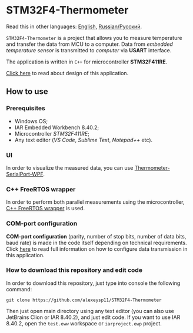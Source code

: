 # STM32F4-Thermometer 

Read this in other languages: [English](README.md), [Russian/Русский](README.ru.md). 

`STM32F4-Thermometer` is a project that allows you to measure temperature and transfer the data from MCU to a computer.
Data from *embedded temperature sensor* is transmitted to *computer* via **USART** interface.

The application is written in `C++` for microcontroller **STM32F411RE**. 

[Click here](docs/Design.md) to read about design of this application. 

## How to use 

### Prerequisites

- Windows OS; 
- IAR Embedded Workbench 8.40.2; 
- Microcontroller *STM32F411RE*;
- Any text editor (*VS Code*, *Sublime Text*, *Notepad++* etc). 

### UI 

In order to visualize the measured data, you can use [Thermometer-SerialPort-WPF](https://github.com/alexeysp11/Thermometer-SerialPort-WPF). 

### C++ FreeRTOS wrapper 

In order to perform both parallel measurements using the microcontroller, [C++ FreeRTOS wrapper](https://github.com/lamer0k/RtosWrapper) is used. 

### COM-port configuration

**COM-port configuration** (parity, number of stop bits, number of data bits, baud rate) is made in the code itself depending on technical requirements.
Click [here](docs/DataTransmission.md) to read full information on how to configure data transmission in this application. 

### How to download this repository and edit code 

In order to download this repository, just type into console the following command: 
```
git clone https://github.com/alexeysp11/STM32F4-Thermometer 
```

Then just open main directory using any text editor (you can also use JetBrains Clion or IAR 8.40.2), and just edit code. 
If you want to use IAR 8.40.2, open the `test.eww` workspace or `iarproject.ewp` project.
